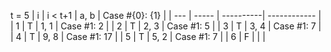 t = 5
| i   | i < t+1 | a, b      | Case #{0}: {1} |
| --- | -----   | ----------| ------------   |
| 1   | T       | 1, 1      | Case #1: 2     |
| 2   | T       | 2, 3      | Case #1: 5     |
| 3   | T       | 3, 4      | Case #1: 7     |
| 4   | T       | 9, 8      | Case #1: 17    |
| 5   | T       | 5, 2      | Case #1: 7     |
| 6   | F       |           |                |